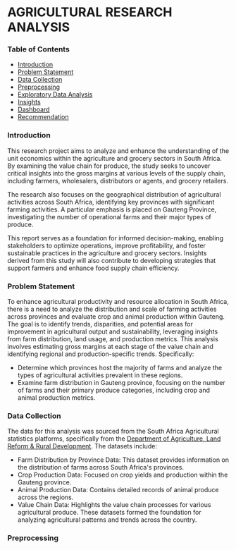 # AGRICULTURAL RESEARCH ANALYSIS 
### Table of Contents
- [Introduction](#Introduction)
- [Problem Statement](#Problem-Statement)
- [Data Collection](#Data-Collection)
- [Preprocessing](#Preprocessing)
- [Exploratory Data Analysis](#Exploratory-Data-Analysis)
- [Insights](#Insights)
- [Dashboard](#Dashboard)
- [Recommendation](#Recommendation)
  
### Introduction 
This research project aims to analyze and enhance the understanding of the unit economics within the agriculture and grocery sectors in South Africa. By examining the value chain for produce, the study seeks to uncover critical insights into the gross margins at various levels of the supply chain, including farmers, wholesalers, distributors or agents, and grocery retailers.

The research also focuses on the geographical distribution of agricultural activities across South Africa, identifying key provinces with significant farming activities. A particular emphasis is placed on Gauteng Province, investigating the number of operational farms and their major types of produce.

This report serves as a foundation for informed decision-making, enabling stakeholders to optimize operations, improve profitability, and foster sustainable practices in the agriculture and grocery sectors. Insights derived from this study will also contribute to developing strategies that support farmers and enhance food supply chain efficiency.

### Problem Statement
To enhance agricultural productivity and resource allocation in South Africa, there is a need to analyze the distribution and scale of farming activities across provinces and evaluate crop and animal production within Gauteng. The goal is to identify trends, disparities, and potential areas for improvement in agricultural output and sustainability, leveraging insights from farm distribution, land usage, and production metrics.
This analysis involves estimating gross margins at each stage of the value chain and identifying regional and production-specific trends. Specifically:
- Determine which provinces host the majority of farms and analyze the types of agricultural activities prevalent in these regions.
- Examine farm distribution in Gauteng province, focusing on the number of farms and their primary produce categories, including crop and animal production metrics.

### Data Collection
The data for this analysis was sourced from the  South Africa Agricultural statistics platforms, specifically from the [Department of Agriculture, Land Reform & Rural Development](https://wwww.dalrrd.gov.za). The datasets include:
- Farm Distribution by Province Data: This dataset provides information on the distribution of farms across South Africa's provinces.
- Crop Production Data: Focused on crop yields and production within the Gauteng province.
- Animal Production Data: Contains detailed records of animal produce across the regions.
- Value Chain Data: Highlights the value chain processes for various agricultural produce.
These datasets formed the foundation for analyzing agricultural patterns and trends across the country.

### Preprocessing 


